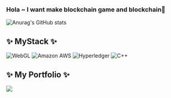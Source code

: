 ### Hola ~ I want make blockchain game and blockchain👋 

<!--
**HohyunKim-kr/HohyunKim-kr** is a ✨ _special_ ✨ repository because its `README.md` (this file) appears on your GitHub profile.

Here are some ideas to get you started:

- 🔭 I’m currently working on ...
- 🌱 I’m currently learning ...
- 👯 I’m looking to collaborate on ...
- 🤔 I’m looking for help with ...
- 💬 Ask me about ...
- 📫 How to reach me: ...
- 😄 Pronouns: ...
- ⚡ Fun fact: ...
-->
![Anurag's GitHub stats](https://github-readme-stats.vercel.app/api?username=HohyunKim-kr&&show_icons=true&theme=dark)

## ✨ MyStack ✨
![WebGL](https://img.shields.io/badge/WebGL-990000?logo=webgl&logoColor=white&style=for-the-badge)
![Amazon AWS](https://img.shields.io/badge/AmazonAWS-232F3E.svg?logo=amazon-aws&logoColor=white)
![Hyperledger](https://img.shields.io/badge/hyperledger-2F3134?style=for-the-badge&logo=hyperledger&logoColor=white)
![C++](https://img.shields.io/badge/c++-%2300599C.svg?style=for-the-badge&logo=c%2B%2B&logoColor=white)

## ✨ My Portfolio ✨
 <a href="https://r-blockchain.tistory.com/"> <img src="https://img.shields.io/badge/Tistory-white?style=for-the-badge&logo=Tistory&logoColor=black"></a>
